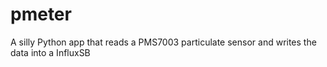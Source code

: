 # pmeter
A silly Python app that reads a PMS7003 particulate sensor and writes the data into a InfluxSB
